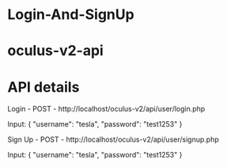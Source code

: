 # Login-And-SignUp

# oculus-v2-api

# API details

Login - POST - http://localhost/oculus-v2/api/user/login.php

Input:
{
    "username": "tesla",
    "password": "test1253"
}

Sign Up - POST - http://localhost/oculus-v2/api/user/signup.php

Input:
{
    "username": "tesla",
    "password": "test1253"
}
